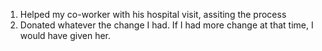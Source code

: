 1. Helped my co-worker with his hospital visit, assiting the process
2. Donated whatever the change I had. If I had more change at that time, I would have given her.
